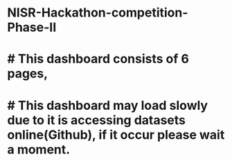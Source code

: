 # NISR-Hackathon-competition-Phase-II
# # This dashboard consists of 6 pages,

# # This dashboard may load slowly due to it is accessing datasets online(Github), if it occur please wait a moment. 
